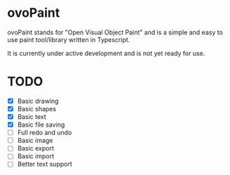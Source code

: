 # ovoPaint

ovoPaint stands for "Open Visual Object Paint" and is a simple and easy to use paint tool/library written in Typescript.

It is currently under active development and is not yet ready for use.

# TODO

- [x] Basic drawing
- [x] Basic shapes
- [x] Basic text
- [x] Basic file saving
- [ ] Full redo and undo
- [ ] Basic image
- [ ] Basic export
- [ ] Basic import
- [ ] Better text support
